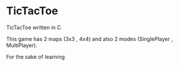 # TicTacToe
TicTacToe written in C

This game has 2 maps (3x3 , 4x4) and also 2 modes (SinglePlayer , MultiPlayer).

For the sake of learning